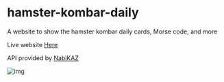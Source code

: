 # hamster-kombar-daily
A website to show the hamster kombar daily cards, Morse code, and more

Live website [Here](https://karo-yousefi.github.io/hamster-kombat-daily/)

API provided by [NabiKAZ](https://github.com/NabiKAZ/HamsterKombat-API)


![img](https://github.com/karo-yousefi/hamster-kombat-daily/blob/main/src/img.png)
